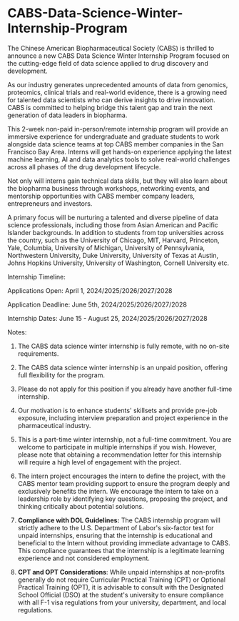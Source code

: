 # CABS-Data-Science-Winter-Internship-Program

The Chinese American Biopharmaceutical Society (CABS) is thrilled to announce a new CABS Data Science Winter Internship Program focused on the cutting-edge field of data science applied to drug discovery and development.

As our industry generates unprecedented amounts of data from genomics, proteomics, clinical trials and real-world evidence, there is a growing need for talented data scientists who can derive insights to drive innovation. CABS is committed to helping bridge this talent gap and train the next generation of data leaders in biopharma.

This 2-week non-paid in-person/remote internship program will provide an immersive experience for undergraduate and graduate students to work alongside data science teams at top CABS member companies in the San Francisco Bay Area. Interns will get hands-on experience applying the latest machine learning, AI and data analytics tools to solve real-world challenges across all phases of the drug development lifecycle.

Not only will interns gain technical data skills, but they will also learn about the biopharma business through workshops, networking events, and mentorship opportunities with CABS member company leaders, entrepreneurs and investors.

A primary focus will be nurturing a talented and diverse pipeline of data science professionals, including those from Asian American and Pacific Islander backgrounds. In addition to students from top universities across the country, such as the University of Chicago, MIT, Harvard, Princeton, Yale, Columbia, University of Michigan, University of Pennsylvania, Northwestern University, Duke University, University of Texas at Austin, Johns Hopkins University, University of Washington, Cornell University etc.

Internship Timeline:

Applications Open: April 1, 2024/2025/2026/2027/2028

Application Deadline: June 5th, 2024/2025/2026/2027/2028

Internship Dates: June 15 - August 25, 2024/2025/2026/2027/2028

Notes:

1. The CABS data science winter internship is fully remote, with no on-site requirements.
   
2. The CABS data science winter internship is an unpaid position, offering full flexibility for the program.

3. Please do not apply for this position if you already have another full-time internship.

4. Our motivation is to enhance students' skillsets and provide pre-job exposure, including interview preparation and project experience in the pharmaceutical industry.

5. This is a part-time winter internship, not a full-time commitment. You are welcome to participate in multiple internships if you wish. However, please note that obtaining a recommendation letter for this internship will require a high level of engagement with the project.
6. The intern project encourages the intern to define the project, with the CABS mentor team providing support to ensure the program deeply and exclusively benefits the intern. We encourage the intern to take on a leadership role by identifying key questions, proposing the project, and thinking critically about potential solutions.
7. **Compliance with DOL Guidelines:** The CABS internship program will strictly adhere to the U.S. Department of Labor's six-factor test for unpaid internships, ensuring that the internship is educational and beneficial to the Intern without providing immediate advantage to CABS. This compliance guarantees that the internship is a legitimate learning experience and not considered employment.
8. **CPT and OPT Considerations**: While unpaid internships at non-profits generally do not require Curricular Practical Training (CPT) or Optional Practical Training (OPT), it is advisable to consult with the Designated School Official (DSO) at the student's university to ensure compliance with all F-1 visa regulations from your university, department, and local regulations.

